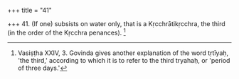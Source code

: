 +++
title = "41"

+++
41. (If one) subsists on water only, that is a Kṛcchrātikṛcchra, the third (in the order of the Kṛcchra penances). [^29] 


[^29]:  Vasiṣṭha XXIV, 3. Govinda gives another explanation of the word tṛtīyaḥ, 'the third,' according to which it is to refer to the third tryahaḥ, or 'period of three days.'
